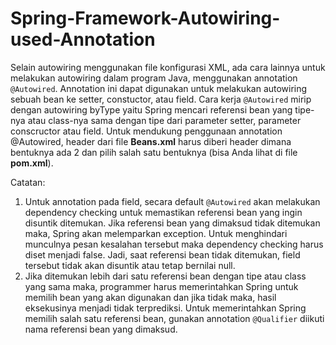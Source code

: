 # Spring-Framework-Autowiring-used-Annotation
Selain autowiring menggunakan file konfigurasi XML, ada cara lainnya untuk melakukan autowiring dalam program Java,
menggunakan annotation `@Autowired`. Annotation ini dapat digunakan untuk melakukan autowiring sebuah bean ke setter, constuctor, atau field.
Cara kerja `@Autowired` mirip dengan autowiring byType yaitu Spring mencari referensi bean yang tipe-nya atau class-nya sama
dengan tipe dari parameter setter, parameter conscructor atau field.
Untuk mendukung penggunaan annotation @Autowired, header dari file **Beans.xml** harus diberi header dimana bentuknya ada 2
dan pilih salah satu bentuknya (bisa Anda lihat di file **pom.xml**).

Catatan:
1. Untuk annotation pada field, secara default `@Autowired` akan melakukan dependency checking untuk memastikan referensi bean
yang ingin disuntik ditemukan. Jika referensi bean yang dimaksud tidak ditemukan maka, Spring akan melemparkan exception. 
Untuk menghindari munculnya pesan kesalahan tersebut maka dependency checking harus diset menjadi false. Jadi, saat 
referensi bean tidak ditemukan, field tersebut tidak akan disuntik atau tetap bernilai null.
2. Jika ditemukan lebih dari satu referensi bean dengan tipe atau class yang sama maka, programmer harus memerintahkan Spring
untuk memilih bean yang akan digunakan dan jika tidak maka, hasil eksekusinya menjadi tidak terprediksi. Untuk memerintahkan
Spring memilih salah satu referensi bean, gunakan annotation `@Qualifier` diikuti nama referensi bean yang dimaksud.

